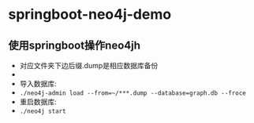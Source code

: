 # springboot-neo4j-demo
## 使用springboot操作neo4jh

* 对应文件夹下边后缀.dump是相应数据库备份
* 
* 导入数据库:
* `./neo4j-admin load --from=~/***.dump --database=graph.db --froce`
* 重启数据库:
* `./neo4j start`
